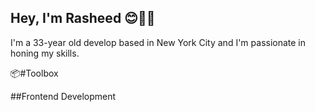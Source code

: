 ## Hey, I'm Rasheed 😊👋🏾

I'm a 33-year old develop based in New York City and I'm passionate in honing my skills.


📦#Toolbox

##Frontend Development 


